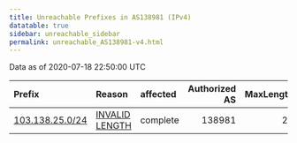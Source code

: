```yaml
---
title: Unreachable Prefixes in AS138981 (IPv4)
datatable: true
sidebar: unreachable_sidebar
permalink: unreachable_AS138981-v4.html
---
```


Data as of 2020-07-18 22:50:00 UTC


<div class="datatable-begin"></div>

| Prefix                                                   | Reason                                                                                                     | affected   |   Authorized AS |   MaxLength | Anchor                                       |   unreachable /24s |
|:---------------------------------------------------------|:-----------------------------------------------------------------------------------------------------------|:-----------|----------------:|------------:|:---------------------------------------------|-------------------:|
| [103.138.25.0/24](https://stat.ripe.net/103.138.25.0/24) | [INVALID LENGTH](https://rpki-validator.ripe.net/announcement-preview?asn=AS138981&prefix=103.138.25.0/24) | complete   |          138981 |          22 | [APNIC](unreachable_APNIC_RPKI_Root-v4.html) |                  1 |

<div class="datatable-end"></div>